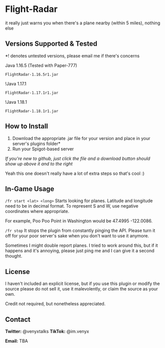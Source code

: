 # Flight-Radar

it really just warns you when there's a plane nearby (within 5 miles), nothing else

## Versions Supported & Tested

*! denotes untested versions, please email me if there's concerns

Java 1.16.5 (Tested with Paper-777)
```
FlightRadar-1.16.5r1.jar
```

!Java 1.17.1
```
FlightRadar-1.17.1r1.jar
```

!Java 1.18.1
```
FlightRadar-1.18.1r1.jar
```

<!-- GETTING STARTED -->
## How to Install

1. Download the appropriate .jar file for your version and place in your server's plugins folder* 
2. Run your Spigot-based server

<i>If you're new to github, just click the file and a download button should show up above it and to the right</i>

Yeah this one doesn't really have a lot of extra steps so that's cool :)

<!-- USAGE EXAMPLES -->
## In-Game Usage

```/fr start <lat> <long>```
Starts looking for planes. Latitude and longitude need to be in decimal format. To represent S and W, use negative coordinates where appropriate.

For example, Poo Poo Point in Washington would be 47.4995 -122.0086.

```/fr stop```
It stops the plugin from constantly pinging the API. Please turn it off for your poor server's sake when you don't want to use it anymore.

Sometimes I might double report planes. I tried to work around this, but if it happens and it's annoying, please just ping me and I can give it a second thought.

<!-- LICENSE -->
## License

I haven't included an explicit license, but if you use this plugin or modify the source please do not sell it, use it malevolently, or claim the source as your own.

Credit not required, but nonetheless appreciated.

<!-- CONTACT -->
## Contact

<b>Twitter:</b> @venyxtalks
<b>TikTok:</b> @im.venyx

<b>Email:</b> TBA
